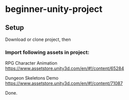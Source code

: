 # beginner-unity-project

## Setup

Download or clone project, then

### Import following assets in project:

RPG Character Animation
https://www.assetstore.unity3d.com/en/#!/content/65284

Dungeon Skeletons Demo
https://www.assetstore.unity3d.com/en/#!/content/71087

Done.
